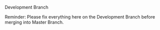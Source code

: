 Development Branch

Reminder:
Please fix everything here on the Development Branch before merging into Master Branch.
